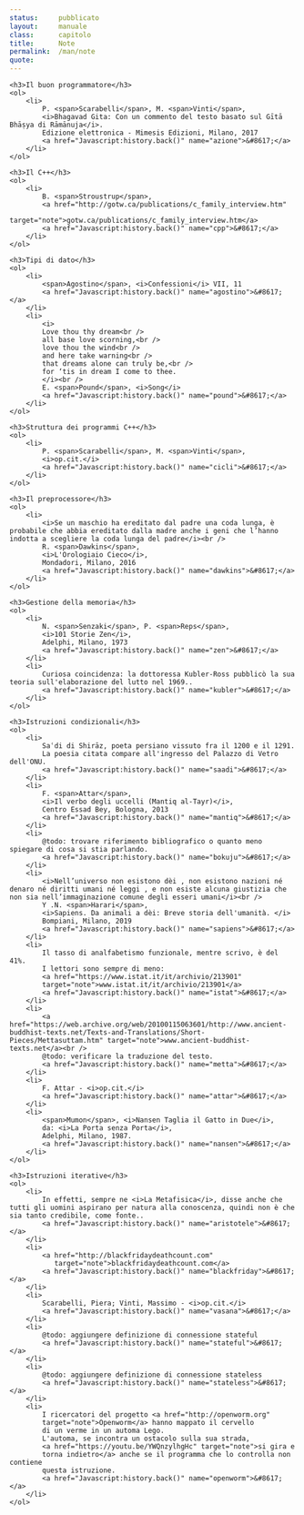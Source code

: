 ```yaml
---
status:     pubblicato
layout:     manuale
class:      capitolo
title:      Note
permalink:  /man/note
quote:      
---
```


<section class="note">

    <h3>Il buon programmatore</h3>
    <ol>
        <li>
            P. <span>Scarabelli</span>, M. <span>Vinti</span>,
            <i>Bhagavad Gita: Con un commento del testo basato sul Gītā Bhāṣya di Rāmānuja</i>.
            Edizione elettronica - Mimesis Edizioni, Milano, 2017
            <a href="Javascript:history.back()" name="azione">&#8617;</a>
        </li>
    </ol>

    <h3>Il C++</h3>
    <ol>
        <li>
            B. <span>Stroustrup</span>, 
            <a href="http://gotw.ca/publications/c_family_interview.htm" 
               target="note">gotw.ca/publications/c_family_interview.htm</a>
            <a href="Javascript:history.back()" name="cpp">&#8617;</a>
        </li>
    </ol>

    <h3>Tipi di dato</h3>
    <ol>
        <li>
            <span>Agostino</span>, <i>Confessioni</i> VII, 11 
            <a href="Javascript:history.back()" name="agostino">&#8617;</a>
        </li>
        <li>
            <i>
            Love thou thy dream<br />
            all base love scorning,<br />
            love thou the wind<br />
            and here take warning<br />
            that dreams alone can truly be,<br />
            for ‘tis in dream I come to thee.
            </i><br /> 
            E. <span>Pound</span>, <i>Song</i> 
            <a href="Javascript:history.back()" name="pound">&#8617;</a>
        </li>
    </ol>

    <h3>Struttura dei programmi C++</h3>
    <ol>
        <li>
            P. <span>Scarabelli</span>, M. <span>Vinti</span>,
            <i>op.cit.</i>
            <a href="Javascript:history.back()" name="cicli">&#8617;</a>
        </li>
    </ol>

    <h3>Il preprocessore</h3>
    <ol>
        <li>
            <i>Se un maschio ha ereditato dal padre una coda lunga, è probabile che abbia ereditato dalla madre anche i geni che l’hanno indotta a scegliere la coda lunga del padre</i><br /> 
            R. <span>Dawkins</span>, 
            <i>L'Orologiaio Cieco</i>, 
            Mondadori, Milano, 2016 
            <a href="Javascript:history.back()" name="dawkins">&#8617;</a>
        </li>
    </ol>

    <h3>Gestione della memoria</h3>
    <ol>
        <li>
            N. <span>Senzaki</span>, P. <span>Reps</span>, 
            <i>101 Storie Zen</i>, 
            Adelphi, Milano, 1973
            <a href="Javascript:history.back()" name="zen">&#8617;</a>
        </li>
        <li>
            Curiosa coincidenza: la dottoressa Kubler-Ross pubblicò la sua teoria sull'elaborazione del lutto nel 1969..
            <a href="Javascript:history.back()" name="kubler">&#8617;</a>
        </li>
    </ol>

    <h3>Istruzioni condizionali</h3>
    <ol>
        <li>
            Saʿdi di Shirāz, poeta persiano vissuto fra il 1200 e il 1291. 
            La poesia citata compare all'ingresso del Palazzo di Vetro dell'ONU.
            <a href="Javascript:history.back()" name="saadi">&#8617;</a>
        </li>
        <li>
            F. <span>Attar</span>, 
            <i>Il verbo degli uccelli (Mantiq al-Tayr)</i>, 
            Centro Essad Bey, Bologna, 2013
            <a href="Javascript:history.back()" name="mantiq">&#8617;</a>
        </li>
        <li>
            @todo: trovare riferimento bibliografico o quanto meno spiegare di cosa si stia parlando.
            <a href="Javascript:history.back()" name="bokuju">&#8617;</a>
        </li>
        <li>
            <i>Nell’universo non esistono dèi , non esistono nazioni né denaro né diritti umani né leggi , e non esiste alcuna giustizia che non sia nell’immaginazione comune degli esseri umani</i><br />  
            Y .N. <span>Harari</span>,
            <i>Sapiens. Da animali a dèi: Breve storia dell'umanità. </i>  
            Bompiani, Milano, 2019
            <a href="Javascript:history.back()" name="sapiens">&#8617;</a>
        </li>
        <li>
            Il tasso di analfabetismo funzionale, mentre scrivo, è del 41%.
            I lettori sono sempre di meno: 
            <a href="https://www.istat.it/it/archivio/213901" 
            target="note">www.istat.it/it/archivio/213901</a>
            <a href="Javascript:history.back()" name="istat">&#8617;</a>
        </li>
        <li>
            <a href="https://web.archive.org/web/20100115063601/http://www.ancient-buddhist-texts.net/Texts-and-Translations/Short-Pieces/Mettasuttam.htm" target="note">www.ancient-buddhist-texts.net</a><br />
            @todo: verificare la traduzione del testo.
            <a href="Javascript:history.back()" name="metta">&#8617;</a>
        </li>
        <li>
            F. Attar - <i>op.cit.</i>
            <a href="Javascript:history.back()" name="attar">&#8617;</a>
        </li>
        <li>
            <span>Mumon</span>, <i>Nansen Taglia il Gatto in Due</i>, 
            da: <i>La Porta senza Porta</i>, 
            Adelphi, Milano, 1987.
            <a href="Javascript:history.back()" name="nansen">&#8617;</a>
        </li>
    </ol>    

    <h3>Istruzioni iterative</h3>
    <ol>
        <li>
            In effetti, sempre ne <i>La Metafisica</i>, disse anche che tutti gli uomini aspirano per natura alla conoscenza, quindi non è che sia tanto credibile, come fonte..
            <a href="Javascript:history.back()" name="aristotele">&#8617;</a>
        </li>
        <li>
            <a href="http://blackfridaydeathcount.com"
               target="note">blackfridaydeathcount.com</a>
            <a href="Javascript:history.back()" name="blackfriday">&#8617;</a>
        </li>
        <li>
            Scarabelli, Piera; Vinti, Massimo - <i>op.cit.</i>
            <a href="Javascript:history.back()" name="vasana">&#8617;</a>
        </li>
        <li>
            @todo: aggiungere definizione di connessione stateful
            <a href="Javascript:history.back()" name="stateful">&#8617;</a>
        </li>
        <li>
            @todo: aggiungere definizione di connessione stateless
            <a href="Javascript:history.back()" name="stateless">&#8617;</a>
        </li>
        <li>
            I ricercatori del progetto <a href="http://openworm.org" 
            target="note">Openworm</a> hanno mappato il cervello
            di un verme in un automa Lego. 
            L'automa, se incontra un ostacolo sulla sua strada, 
            <a href="https://youtu.be/YWQnzylhgHc" target="note">si gira e 
            torna indietro</a> anche se il programma che lo controlla non contiene 
            questa istruzione.
            <a href="Javascript:history.back()" name="openworm">&#8617;</a>
        </li>
    </ol>

</section>
<!--
<li>
    <a href="Javascript:history.back()" name="">&#8617;</a>
</li>

-->
